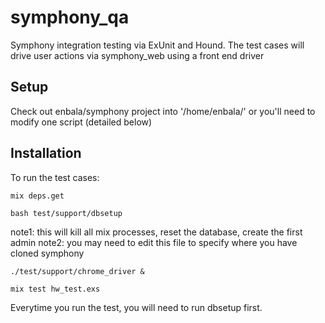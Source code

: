 # symphony_qa

Symphony integration testing via ExUnit and Hound. The test cases will drive user actions via symphony_web using a front end driver

## Setup
Check out enbala/symphony project into '/home/enbala/' or you'll need to modify one script (detailed below) 

## Installation

To run the test cases:

`mix deps.get`

`bash test/support/dbsetup`

note1: this will kill all mix processes, reset the database, create the first admin
note2: you may need to edit this file to specify where you have cloned symphony

`./test/support/chrome_driver &`

`mix test hw_test.exs`


Everytime you run the test, you will need to run dbsetup first. 


